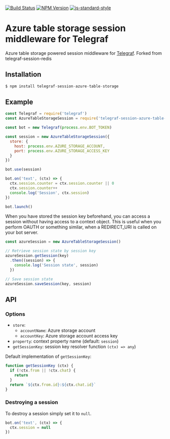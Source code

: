 [![Build Status](https://img.shields.io/travis/telegraf/telegraf-session-redis.svg?branch=master&style=flat-square)](https://travis-ci.org/telegraf/telegraf-session-redis)
[![NPM Version](https://img.shields.io/npm/v/telegraf-session-redis.svg?style=flat-square)](https://www.npmjs.com/package/telegraf-session-redis)
[![js-standard-style](https://img.shields.io/badge/code%20style-standard-brightgreen.svg?style=flat-square)](http://standardjs.com/)

# Azure table storage session middleware for Telegraf

Azure table storage powered session middleware for [Telegraf](https://github.com/telegraf/telegraf).
Forked from telegraf-session-redis

## Installation

```js
$ npm install telegraf-session-azure-table-storage
```

## Example

```js
const Telegraf = require('telegraf')
const AzureTableStorageSession = require('telegraf-session-azure-table-storage')

const bot = new Telegraf(process.env.BOT_TOKEN)

const session = new AzureTableStorageSession({
  store: {
    host: process.env.AZURE_STORAGE_ACCOUNT,
    port: process.env.AZURE_STORAGE_ACCESS_KEY
  }
})

bot.use(session)

bot.on('text', (ctx) => {
  ctx.session.counter = ctx.session.counter || 0
  ctx.session.counter++
  console.log('Session', ctx.session)
})

bot.launch()
```

When you have stored the session key beforehand, you can access a
session without having access to a context object. This is useful when
you perform OAUTH or something similar, when a REDIRECT_URI is called
on your bot server.

```js
const azureSession = new AzureTableStorageSession()

// Retrieve session state by session key
azureSession.getSession(key)
  .then((session) => {
    console.log('Session state', session)
  })

// Save session state
azureSession.saveSession(key, session)
```

## API

### Options

* `store`:
  * `accountName`: Azure storage account
  * `accountKey`: Azure storage account access key
* `property`: context property name (default: `session`)
* `getSessionKey`: session key resolver function `(ctx) => any`)

Default implementation of `getSessionKey`:

```js
function getSessionKey (ctx) {
  if (!ctx.from || !ctx.chat) {
    return
  }
  return `${ctx.from.id}:${ctx.chat.id}`
}
```

### Destroying a session

To destroy a session simply set it to `null`.

```js
bot.on('text', (ctx) => {
  ctx.session = null
})

```
